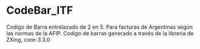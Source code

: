 # CodeBar_ITF
Codigo de Barra entrelazado de 2 en 5. Para facturas de Argentinas según las normas de la AFIP.
Codigo de barras generado a través de la libreria de ZXing, core-3.3.0
